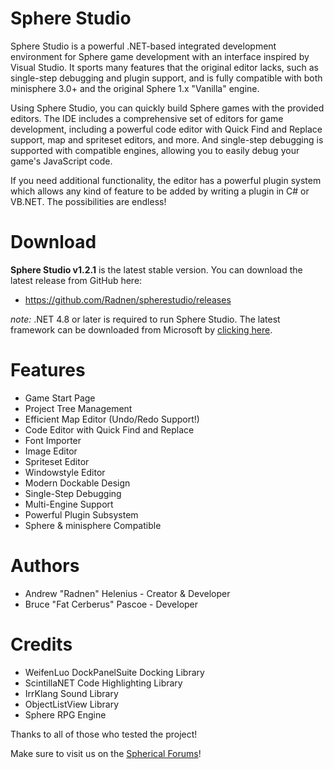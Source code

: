 Sphere Studio
=============

Sphere Studio is a powerful .NET-based integrated development environment for
Sphere game development with an interface inspired by Visual Studio.  It sports
many features that the original editor lacks, such as single-step debugging and
plugin support, and is fully compatible with both minisphere 3.0+ and the
original Sphere 1.x "Vanilla" engine.

Using Sphere Studio, you can quickly build Sphere games with the provided
editors.  The IDE includes a comprehensive set of editors for game development,
including a powerful code editor with Quick Find and Replace support, map and
spriteset editors, and more.  And single-step debugging is supported with
compatible engines, allowing you to easily debug your game's JavaScript code.

If you need additional functionality, the editor has a powerful plugin system
which allows any kind of feature to be added by writing a plugin in C# or
VB.NET.  The possibilities are endless!


Download
========

**Sphere Studio v1.2.1** is the latest stable version.  You can download the
latest release from GitHub here:

- <https://github.com/Radnen/spherestudio/releases>

*note:* .NET 4.8 or later is required to run Sphere Studio.  The latest
framework can be downloaded from Microsoft by
[clicking here](https://www.microsoft.com/en-us/download/details.aspx?id=49981).

Features
========
 
 - Game Start Page
 - Project Tree Management
 - Efficient Map Editor (Undo/Redo Support!)
 - Code Editor with Quick Find and Replace
 - Font Importer
 - Image Editor
 - Spriteset Editor
 - Windowstyle Editor
 - Modern Dockable Design
 - Single-Step Debugging
 - Multi-Engine Support
 - Powerful Plugin Subsystem
 - Sphere & minisphere Compatible


Authors
=======

 - Andrew "Radnen" Helenius - Creator & Developer
 - Bruce "Fat Cerberus" Pascoe - Developer


Credits
=======

 - WeifenLuo DockPanelSuite Docking Library
 - ScintillaNET Code Highlighting Library
 - IrrKlang Sound Library
 - ObjectListView Library
 - Sphere RPG Engine

Thanks to all of those who tested the project!

Make sure to visit us on the [Spherical Forums](http://www.spheredev.org/forums)!
